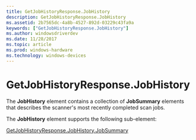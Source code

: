 ```yaml
---
title: GetJobHistoryResponse.JobHistory
description: GetJobHistoryResponse.JobHistory
ms.assetid: 2b7565dc-4a8b-4527-892d-03229c43fa9a
keywords: ["GetJobHistoryResponse.JobHistory"]
ms.author: windowsdriverdev
ms.date: 11/28/2017
ms.topic: article
ms.prod: windows-hardware
ms.technology: windows-devices
---
```


# GetJobHistoryResponse.JobHistory


The **JobHistory** element contains a collection of **JobSummary** elements that describes the scanner's most recently completed scan jobs.

The **JobHistory** element supports the following sub-element:

[GetJobHistoryResponse.JobHistory.JobSummary](getjobhistoryresponse-jobhistory-jobsummary.md)

 

 





